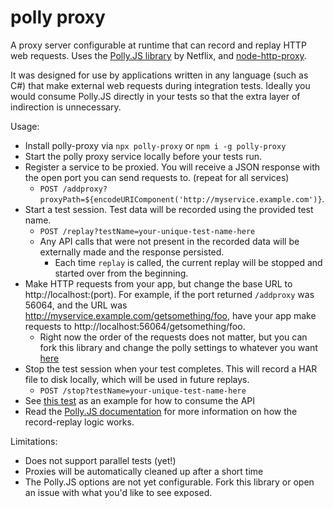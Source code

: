 # polly proxy
A proxy server configurable at runtime that can record and replay HTTP web requests. Uses the [Polly.JS library](https://netflix.github.io/pollyjs/#/) by Netflix, and [node-http-proxy](https://github.com/nodejitsu/node-http-proxy). 

It was designed for use by applications written in any language (such as C#) that make external web requests during integration tests. Ideally you would consume Polly.JS directly in your tests so that the extra layer of indirection is unnecessary.

Usage:
* Install polly-proxy via `npx polly-proxy` or `npm i -g polly-proxy`
* Start the polly proxy service locally before your tests run. 
* Register a service to be proxied. You will receive a JSON response with the open port you can send requests to. (repeat for all services)
    * `POST /addproxy?proxyPath=${encodeURIComponent('http://myservice.example.com')}`.
* Start a test session. Test data will be recorded using the provided test name. 
    * `POST /replay?testName=your-unique-test-name-here`
    * Any API calls that were not present in the recorded data will be externally made and the response persisted.
		* Each time `replay` is called, the current replay will be stopped and started over from the beginning.
* Make HTTP requests from your app, but change the base URL to http://localhost:(port). For example, if the port returned `/addproxy` was 56064, and the URL was http://myservice.example.com/getsomething/foo, have your app make requests to http://localhost:56064/getsomething/foo.
    * Right now the order of the requests does not matter, but you can fork this library and change the polly settings to whatever you want [here](https://github.com/dustinsoftware/polly-proxy/blob/487505dd0ed63b7bac18d5a047ecce651aefa7a9/src/polly-service.ts#L31-L33)
* Stop the test session when your test completes. This will record a HAR file to disk locally, which will be used in future replays.
    * `POST /stop?testName=your-unique-test-name-here`
* See [this test](https://github.com/dustinsoftware/polly-proxy/blob/616a3d00a5588ab2d2bf617624ca623ed714600b/src/__tests__/server.e2e.test.ts#L66-L116) as an example for how to consume the API
* Read the [Polly.JS documentation](https://netflix.github.io/pollyjs/#/) for more information on how the record-replay logic works.

Limitations:
* Does not support parallel tests (yet!)
* Proxies will be automatically cleaned up after a short time
* The Polly.JS options are not yet configurable. Fork this library or open an issue with what you'd like to see exposed.
